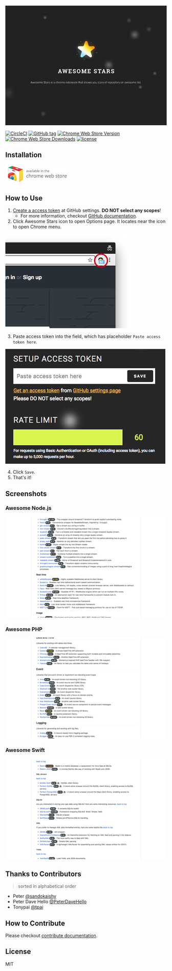 ![Awesome Stars](promo/Promo-Image-Large_920x680.png)

[![CircleCI](https://circleci.com/gh/henry40408/awesome-stars/tree/master.svg?style=shield)](https://circleci.com/gh/henry40408/awesome-stars/tree/master) [![GitHub tag](https://img.shields.io/github/tag/henry40408/awesome-stars.svg)](https://github.com/henry40408/awesome-stars) [![Chrome Web Store Version](https://img.shields.io/chrome-web-store/v/lcokkcbdmicofdahlooopcpinogephfb.svg)](https://chrome.google.com/webstore/detail/awesome-stars/lcokkcbdmicofdahlooopcpinogephfb) [![Chrome Web Store Downloads](https://img.shields.io/chrome-web-store/d/lcokkcbdmicofdahlooopcpinogephfb.svg)](https://chrome.google.com/webstore/detail/awesome-stars/lcokkcbdmicofdahlooopcpinogephfb) [![license](https://img.shields.io/github/license/henry40408/awesome-stars.svg)](https://github.com/henry40408/awesome-stars)

## Installation

[![Available on Chrome Web Store](assets/available-on-chrome-web-store.png)](https://chrome.google.com/webstore/detail/awesome-stars/lcokkcbdmicofdahlooopcpinogephfb)

## How to Use

1. [Create a access token](https://github.com/settings/tokens/new?description=Awesome%20Stars) at GitHub settings. **DO NOT select any scopes**!
    - For more information, checkout [GitHub documentation](https://help.github.com/articles/creating-a-personal-access-token-for-the-command-line/#creating-a-token).
2. Click Awesome Stars icon to open Options page. It locates near the icon to open Chrome menu.

![Awesome Stars Icon](assets/awesome-stars-icon.png)

3. Paste access token into the field, which has placeholder `Paste access token here`.

![Awesome Options Page](assets/field-and-progress-bar.png)

4. Click `Save`.
5. That's it!

## Screenshots

### Awesome Node.js

![Awesome Node.js](assets/nodejs.png)

### Awesome PHP

![Awesome PHP](assets/php.png)

### Awesome Swift

![Awesome Swift](assets/swift.png)

## Thanks to Contributors

> sorted in alphabetical order

- Peter [@sandokaishy](https://github.com/sandokaishy)
- Peter Dave Hello [@PeterDaveHello](https://github.com/PeterDaveHello)
- Tonypai [@tpai](https://github.com/tpai)

## How to Contribute

Please checkout [contribute documentation](CONTRIBUTE.md).

## License

MIT
